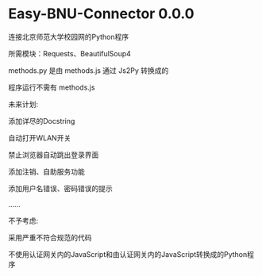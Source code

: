 # Easy-BNU-Connector 0.0.0

连接北京师范大学校园网的Python程序

所需模块：Requests、BeautifulSoup4

methods.py 是由 methods.js 通过 Js2Py 转换成的

程序运行不需有 methods.js



未来计划:

添加详尽的Docstring

自动打开WLAN开关

禁止浏览器自动跳出登录界面

添加注销、自助服务功能

添加用户名错误、密码错误的提示

……


不予考虑:

采用严重不符合规范的代码

不使用认证网关内的JavaScript和由认证网关内的JavaScript转换成的Python程序

